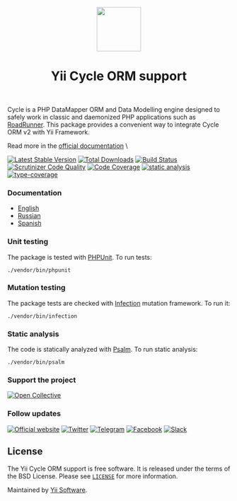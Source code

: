 <p align="center">
    <a href="https://github.com/yiisoft" target="_blank">
        <img src="https://yiisoft.github.io/docs/images/yii_logo.svg" height="100px">
    </a>
    <h1 align="center">Yii Cycle ORM support</h1>
    <br>
</p>

Cycle is a PHP DataMapper ORM and Data Modelling engine designed to safely work
in classic and daemonized PHP applications such as [RoadRunner](https://github.com/roadrunner-server/roadrunner).
This package provides a convenient way to integrate Cycle ORM v2 with Yii Framework.

Read more in the [official documentation](https://cycle-orm.dev/docs/readme/2.x) \

[![Latest Stable Version](https://poser.pugx.org/yiisoft/yii-cycle/v/stable.png)](https://packagist.org/packages/yiisoft/yii-cycle)
[![Total Downloads](https://poser.pugx.org/yiisoft/yii-cycle/downloads.png)](https://packagist.org/packages/yiisoft/yii-cycle)
[![Build Status](https://github.com/yiisoft/yii-cycle/workflows/build/badge.svg)](https://github.com/yiisoft/yii-cycle/actions?query=workflow%3Abuild)
[![Scrutinizer Code Quality](https://scrutinizer-ci.com/g/yiisoft/yii-cycle/badges/quality-score.png?b=master)](https://scrutinizer-ci.com/g/yiisoft/yii-cycle/?branch=master)
[![Code Coverage](https://scrutinizer-ci.com/g/yiisoft/yii-cycle/badges/coverage.png?b=master)](https://scrutinizer-ci.com/g/yiisoft/yii-cycle/?branch=master)
[![static analysis](https://github.com/yiisoft/yii-cycle/workflows/static%20analysis/badge.svg)](https://github.com/yiisoft/yii-cycle/actions?query=workflow%3A%22static+analysis%22)
[![type-coverage](https://shepherd.dev/github/yiisoft/yii-cycle/coverage.svg)](https://shepherd.dev/github/yiisoft/yii-cycle)

### Documentation

- [English](docs/en/README.md)
- [Russian](docs/ru/README.md)
- [Spanish](docs/es/README.md)

### Unit testing

The package is tested with [PHPUnit](https://phpunit.de/). To run tests:

```shell
./vendor/bin/phpunit
```

### Mutation testing

The package tests are checked with [Infection](https://infection.github.io/) mutation framework. To run it:

```shell
./vendor/bin/infection
```

### Static analysis

The code is statically analyzed with [Psalm](https://psalm.dev/). To run static analysis:

```shell
./vendor/bin/psalm
```

### Support the project

[![Open Collective](https://img.shields.io/badge/Open%20Collective-sponsor-7eadf1?logo=open%20collective&logoColor=7eadf1&labelColor=555555)](https://opencollective.com/yiisoft)

### Follow updates

[![Official website](https://img.shields.io/badge/Powered_by-Yii_Framework-green.svg?style=flat)](https://www.yiiframework.com/)
[![Twitter](https://img.shields.io/badge/twitter-follow-1DA1F2?logo=twitter&logoColor=1DA1F2&labelColor=555555?style=flat)](https://twitter.com/yiiframework)
[![Telegram](https://img.shields.io/badge/telegram-join-1DA1F2?style=flat&logo=telegram)](https://t.me/yii3en)
[![Facebook](https://img.shields.io/badge/facebook-join-1DA1F2?style=flat&logo=facebook&logoColor=ffffff)](https://www.facebook.com/groups/yiitalk)
[![Slack](https://img.shields.io/badge/slack-join-1DA1F2?style=flat&logo=slack)](https://yiiframework.com/go/slack)

## License

The Yii Cycle ORM support is free software. It is released under the terms of the BSD License.
Please see [`LICENSE`](./LICENSE.md) for more information.

Maintained by [Yii Software](https://www.yiiframework.com/).
